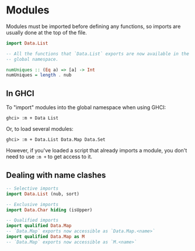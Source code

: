 # Modules

Modules must be imported before defining any functions, so imports are usually done at the top of the file.

``` haskell
import Data.List

-- All the functions that `Data.List` exports are now available in the
-- global namespace.

numUniques :: (Eq a) => [a] -> Int
numUniques = length . nub
```

## In GHCI

To "import" modules into the global namespace when using GHCI:

    ghci> :m + Data List

Or, to load several modules:

    ghci> :m + Data.List Data.Map Data.Set

However, if you've loaded a script that already imports a module, you don't need to use `:m +` to get access to it.

## Dealing with name clashes

``` haskell
-- Selective imports
import Data.List (nub, sort)

-- Exclusive imports
import Data.Char hiding (isUpper)

-- Qualified imports
import qualified Data.Map
-- `Data.Map` exports now accessible as `Data.Map.<name>`
import qualified Data.Map as M
-- `Data.Map` exports now accessible as `M.<name>`
```

